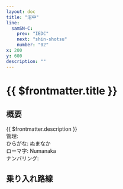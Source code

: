 ```yaml
---
layout: doc
title: "沼中"
line:
  samSN-C:
    prev: "IEDC"
    next: "shin-shotsu"
    number: "02"
x: 200
y: 600
description: ""
---
```


# {{ $frontmatter.title }} <ViewinMap />
<!-- ![駅の写真の説明](駅の写真のURL) -->

## 概要
{{ $frontmatter.description }}  
管理:   
ひらがな: ぬまなか  
ローマ字: Numanaka  
ナンバリング: <Numberling />

## 乗り入れ路線
<LineInfo />